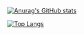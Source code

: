 <!--Github stats card-->
[![Anurag's GitHub stats](https://github-readme-stats.vercel.app/api?username=nanosuke&show_icons=true&count_private=true&theme=cobalt2)](https://github.com/anuraghazra/github-readme-stats)

<!--Top languages card-->
[![Top Langs](https://github-readme-stats.vercel.app/api/top-langs/?username=nanosuke)](https://github.com/anuraghazra/github-readme-stats)
